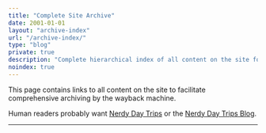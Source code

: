 ```yaml
---
title: "Complete Site Archive"
date: 2001-01-01
layout: "archive-index"
url: "/archive-index/"
type: "blog"
private: true
description: "Complete hierarchical index of all content on the site for archival purposes"
noindex: true
---
```


This page contains links to all content on the site to facilitate comprehensive archiving by the wayback machine.

Human readers probably want [Nerdy Day Trips](/) or the [Nerdy Day Trips Blog](/blog).

---
